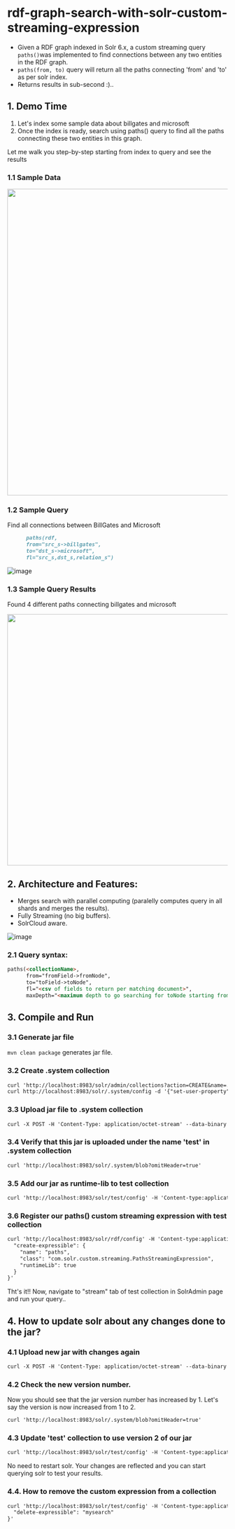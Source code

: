 # rdf-graph-search-with-solr-custom-streaming-expression
- Given a RDF graph indexed in Solr 6.x, a custom streaming query `paths()`was implemented to find connections between any two entities in the RDF graph.
- `paths(from, to)` query will return all the paths connecting 'from' and 'to' as per solr index.
- Returns results in sub-second :)..

## 1. Demo Time
1. Let's index some sample data about billgates and microsoft 
2. Once the index is ready, search using paths() query to find all the paths connecting these two entities in this graph.

Let me walk you step-by-step starting from index to query and see the results

### 1.1 Sample Data
<img width="700" src="https://user-images.githubusercontent.com/22542670/32425782-9b96cc6a-c2db-11e7-986b-1cea68ca6548.png"/>

### 1.2 Sample Query
Find all connections between BillGates and Microsoft

```markdown
      paths(rdf, 
      from="src_s->billgates",
      to="dst_s->microsoft",
      fl="src_s,dst_s,relation_s")
```
![image](https://user-images.githubusercontent.com/22542670/32426785-c62bc4ba-c2e2-11e7-9379-8055932d67a3.png)

### 1.3 Sample Query Results
Found 4 different paths connecting billgates and microsoft

<img width="574" src="https://user-images.githubusercontent.com/22542670/32427498-bbf3f374-c2e6-11e7-85be-d83f75679c6e.png"/>

## 2. Architecture and Features:
- Merges search with parallel computing (paralelly computes query in all shards and merges the results).
- Fully Streaming (no big buffers).
- SolrCloud aware.

![image](https://user-images.githubusercontent.com/22542670/32426660-f329f0a0-c2e1-11e7-8bb1-625b12407078.png)

### 2.1 Query syntax:
```markdown
paths(<collectionName>, 
      from="fromField->fromNode",
      to="toField->toNode",
      fl="<csv of fields to return per matching document>",
      maxDepth="<maximum depth to go searching for toNode starting from fromNode>")
```
## 3. Compile and Run  
### 3.1 Generate jar file
`mvn clean package` generates jar file.

### 3.2 Create .system collection
```markdown
curl 'http://localhost:8983/solr/admin/collections?action=CREATE&name=.system'
curl http://localhost:8983/solr/.system/config -d '{"set-user-property": {"update.autoCreateFields":"false"}}'
```
### 3.3 Upload jar file to .system collection
```markdown
curl -X POST -H 'Content-Type: application/octet-stream' --data-binary @rdf-graph-search-with-solr-custom-streaming-expression-1.0-SNAPSHOT.jar 'http://localhost:8983/solr/.system/blob/test'
```

### 3.4 Verify that this jar is uploaded under the name 'test' in .system collection
```markdown
curl 'http://localhost:8983/solr/.system/blob?omitHeader=true'
```

### 3.5 Add our jar as runtime-lib to test collection
```markdown
curl 'http://localhost:8983/solr/test/config' -H 'Content-type:application json' -d '{   "add-runtimelib": { "name":"test", "version":1 }}'
```
### 3.6 Register our paths() custom streaming expression with test collection
```markdown
curl 'http://localhost:8983/solr/rdf/config' -H 'Content-type:application/json' -d '{
  "create-expressible": {
    "name": "paths",
    "class": "com.solr.custom.streaming.PathsStreamingExpression",
    "runtimeLib": true
  }
}'
```

Tht's it!! Now, navigate to "stream" tab of test collection in SolrAdmin page and run your query..

## 4. How to update solr about any changes done to the jar?
### 4.1 Upload new jar with changes again
```markdown
curl -X POST -H 'Content-Type: application/octet-stream' --data-binary @custom-streaming-expression-1.0-SNAPSHOT.jar 'http://localhost:8983/solr/.system/blob/test'
```
### 4.2 Check the new version number.
Now you should see that the jar version number has increased by 1. Let's say the version is now increased from 1 to 2.
```markdown
curl 'http://localhost:8983/solr/.system/blob?omitHeader=true'
```
### 4.3 Update 'test' collection to use version 2 of our jar
```markdown
curl 'http://localhost:8983/solr/test/config' -H 'Content-type:application json' -d '{   "update-runtimelib": { "name":"test", "version":2 }}'
```
No need to restart solr. Your changes are reflected and you can start querying solr to test your results.

### 4.4. How to remove the custom expression from a collection
```markdown
curl 'http://localhost:8983/solr/test/config' -H 'Content-type:application/json' -d '{
  "delete-expressible": "mysearch"
}'
```
